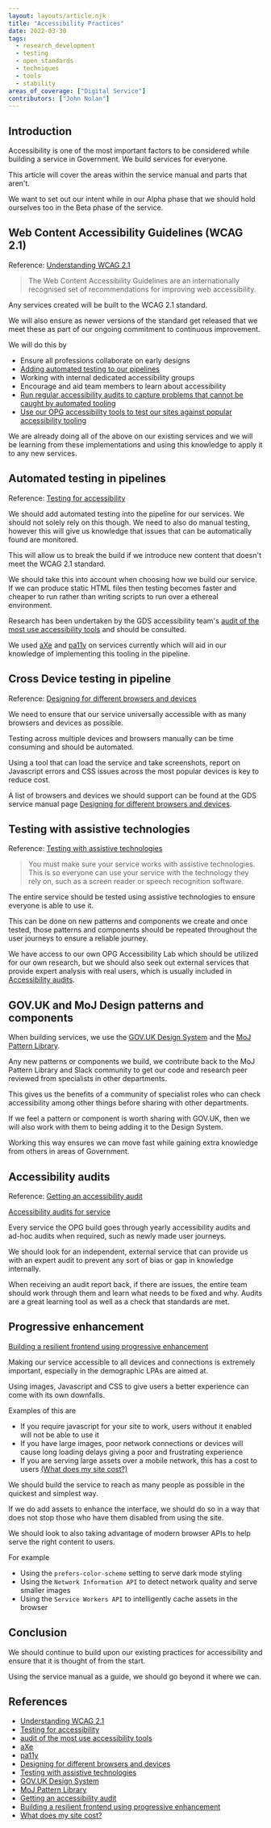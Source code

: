 ```yaml
---
layout: layouts/article.njk
title: "Accessibility Practices"
date: 2022-03-30
tags: 
  - research_development
  - testing
  - open_standards
  - techniques
  - tools
  - stability
areas_of_coverage: ["Digital Service"]
contributors: ["John Nolan"]
---
```


## Introduction

Accessibility is one of the most important factors to be considered while building a service in Government. We build services for everyone.

This article will cover the areas within the service manual and parts that aren't.

We want to set out our intent while in our Alpha phase that we should hold ourselves too in the Beta phase of the service.

## Web Content Accessibility Guidelines (WCAG 2.1)

Reference: [Understanding WCAG 2.1](https://www.gov.uk/service-manual/helping-people-to-use-your-service/understanding-wcag#wcag-design-principles)

> The Web Content Accessibility Guidelines are an internationally recognised set of recommendations for improving web accessibility.

Any services created will be built to the WCAG 2.1 standard.

We will also ensure as newer versions of the standard get released that we meet these as part of our ongoing commitment to continuous improvement.

We will do this by

* Ensure all professions collaborate on early designs
* [Adding automated testing to our pipelines](#automated-testing-in-pipelines)
* Working with internal dedicated accessibility groups
* Encourage and aid team members to learn about accessibility
* [Run regular accessibility audits to capture problems that cannot be caught by automated tooling](#accessibility-audits)
* [Use our OPG accessibility tools to test our sites against popular accessibility tooling](#testing-with-assistive-technologies)

We are already doing all of the above on our existing services and we will be learning from these implementations and using this knowledge to apply it to any new services.

## Automated testing in pipelines

Reference: [Testing for accessibility](https://www.gov.uk/service-manual/helping-people-to-use-your-service/testing-for-accessibility)

We should add automated testing into the pipeline for our services. We should not solely rely on this though. We need to also do manual testing, however this will give us knowledge that issues that can be automatically found are monitored.

This will allow us to break the build if we introduce new content that doesn't meet the WCAG 2.1 standard.

We should take this into account when choosing how we build our service. If we can produce static HTML files then testing becomes faster and cheaper to run rather than writing scripts to run over a ethereal environment.

Research has been undertaken by the GDS accessibility team's [audit of the most use accessibility tools](https://alphagov.github.io/accessibility-tool-audit/) and should be consulted.

We used [aXe](https://www.deque.com/axe/) and [pa11y](https://pa11y.org/) on services currently which will aid in our knowledge of implementing this tooling in the pipeline.

## Cross Device testing in pipeline

Reference: [Designing for different browsers and devices](https://www.gov.uk/service-manual/technology/designing-for-different-browsers-and-devices)

We need to ensure that our service universally accessible with as many browsers and devices as possible.

Testing across multiple devices and browsers manually can be time consuming and should be automated.

Using a tool that can load the service and take screenshots, report on Javascript errors and CSS issues across the most popular devices is key to reduce cost.

A list of browsers and devices we should support can be found at the GDS service manual page [Designing for different browsers and devices](https://www.gov.uk/service-manual/technology/designing-for-different-browsers-and-devices).

## Testing with assistive technologies

Reference: [Testing with assistive technologies](https://www.gov.uk/service-manual/technology/testing-with-assistive-technologies)

> You must make sure your service works with assistive technologies. This is so everyone can use your service with the technology they rely on, such as a screen reader or speech recognition software.

The entire service should be tested using assistive technologies to ensure everyone is able to use it.

This can be done on new patterns and components we create and once tested, those patterns and components should be repeated throughout the user journeys to ensure a reliable journey.

We have access to our own OPG Accessibility Lab which should be utilized for our own research, but we should also seek out external services that provide expert analysis with real users, which is usually included in [Accessibility audits](#accessibility-audits).

## GOV.UK and MoJ Design patterns and components

When building services, we use the [GOV.UK Design System](https://design-system.service.gov.uk/) and the [MoJ Pattern Library](https://design-patterns.service.justice.gov.uk/).

Any new patterns or components we build, we contribute back to the MoJ Pattern Library and Slack community to get our code and research peer reviewed from specialists in other departments.

This gives us the benefits of a community of specialist roles who can check accessibility among other things before sharing with other departments.

If we feel a pattern or component is worth sharing with GOV.UK, then we will also work with them to being adding it to the Design System.

Working this way ensures we can move fast while gaining extra knowledge from others in areas of Government.

## Accessibility audits

Reference: [Getting an accessibility audit](https://www.gov.uk/service-manual/helping-people-to-use-your-service/getting-an-accessibility-audit)

[Accessibility audits for service](https://www.gov.uk/service-manual/helping-people-to-use-your-service/getting-an-accessibility-audit)

Every service the OPG build goes through yearly accessibility audits and ad-hoc audits when required, such as newly made user journeys.

We should look for an independent, external service that can provide us with an expert audit to prevent any sort of bias or gap in knowledge internally.

When receiving an audit report back, if there are issues, the entire team should work through them and learn what needs to be fixed and why. Audits are a great learning tool as well as a check that standards are met.

## Progressive enhancement

[Building a resilient frontend using progressive enhancement](https://www.gov.uk/service-manual/technology/using-progressive-enhancement)

Making our service accessible to all devices and connections is extremely important, especially in the demographic LPAs are aimed at.

Using images, Javascript and CSS to give users a better experience can come with its own downfalls.

Examples of this are

* If you require javascript for your site to work, users without it enabled will not be able to use it
* If you have large images, poor network connections or devices will cause long loading delays giving a poor and frustrating experience
* If you are serving large assets over a mobile network, this has a cost to users [(What does my site cost?)](https://whatdoesmysitecost.com/)

We should build the service to reach as many people as possible in the quickest and simplest way.

If we do add assets to enhance the interface, we should do so in a way that does not stop those who have them disabled from using the site.

We should look to also taking advantage of modern browser APIs to help serve the right content to users.

For example

* Using the `prefers-color-scheme` setting to serve dark mode styling
* Using the `Network Information API` to detect network quality and serve smaller images
* Using the `Service Workers API` to intelligently cache assets in the browser

## Conclusion

We should continue to build upon our existing practices for accessibility and ensure that it is thought of from the start.

Using the service manual as a guide, we should go beyond it where we can.

## References

* [Understanding WCAG 2.1](https://www.gov.uk/service-manual/helping-people-to-use-your-service/understanding-wcag#wcag-design-principles)
* [Testing for accessibility](https://www.gov.uk/service-manual/helping-people-to-use-your-service/testing-for-accessibility)
* [audit of the most use accessibility tools](https://alphagov.github.io/accessibility-tool-audit/)
* [aXe](https://www.deque.com/axe/)
* [pa11y](https://pa11y.org/)
* [Designing for different browsers and devices](https://www.gov.uk/service-manual/technology/designing-for-different-browsers-and-devices)
* [Testing with assistive technologies](https://www.gov.uk/service-manual/technology/testing-with-assistive-technologies)
* [GOV.UK Design System](https://design-system.service.gov.uk/)
* [MoJ Pattern Library](https://design-patterns.service.justice.gov.uk/)
* [Getting an accessibility audit](https://www.gov.uk/service-manual/helping-people-to-use-your-service/getting-an-accessibility-audit)
* [Building a resilient frontend using progressive enhancement](https://www.gov.uk/service-manual/technology/using-progressive-enhancement)
* [What does my site cost?](https://whatdoesmysitecost.com/)
